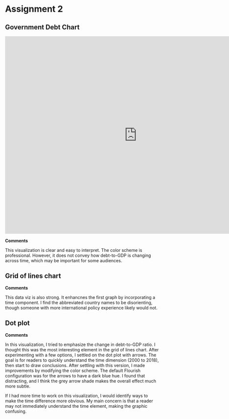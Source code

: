 # Assignment 2
## Government Debt Chart 
<iframe src="https://data.oecd.org/chart/6gMJ" width="860" height="645" style="border: 0" mozallowfullscreen="true" webkitallowfullscreen="true" allowfullscreen="true"><a href="https://data.oecd.org/chart/6gMJ" target="_blank">OECD Chart: General government debt, Total, % of GDP, Annual, 2018</a></iframe>


**Comments**

This visualization is clear and easy to interpret. The color scheme is professional. However, it does not convey how debt-to-GDP is changing across time, which may be important for some audiences.

## Grid of lines chart
<div class="flourish-embed flourish-chart" data-src="visualisation/5291034"><script src="https://public.flourish.studio/resources/embed.js"></script></div>

**Comments**

This data viz is also strong. It enhancnes the first graph by incorporating a time component. I find the abbreviated country names to be disorienting, though someone with more international policy experience likely would not.

## Dot plot
<div class="flourish-embed flourish-scatter" data-src="visualisation/5291113"><script src="https://public.flourish.studio/resources/embed.js"></script></div>

**Comments** 

In this visualization, I tried to emphasize the change in debt-to-GDP ratio. I thought this was the most interesting element in the grid of lines chart. After experimenting with a few options, I settled on the dot plot with arrows. The goal is for readers to quickly understand the time dimension (2000 to 2018), then start to draw conclusions. After settling with this version, I made improvements by modifying the color scheme. The default Flourish configuration was for the arrows to have a dark blue hue. I found that distracting, and I think the grey arrow shade makes the overall effect much more subtle.

If I had more time to work on this visualization, I would identify ways to make the time difference more obvious. My main concern is that a reader may not immediately understand the time element, making the graphic confusing.

